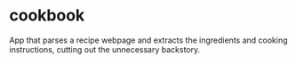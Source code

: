 # cookbook
App that parses a recipe webpage and extracts the ingredients and cooking instructions, cutting out the unnecessary backstory.
